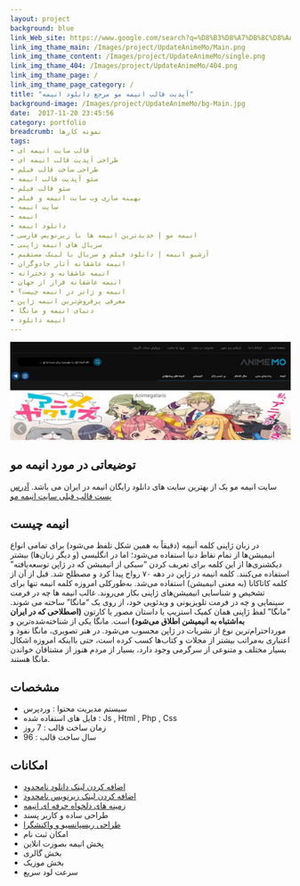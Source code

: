 ```yaml
---
layout: project
background: blue
link_Web_site: https://www.google.com/search?q=%D8%B3%D8%A7%DB%8C%D8%AA%20AnimeMo
link_img_thame_main: /Images/project/UpdateAnimeMo/Main.png
link_img_thame_content: /Images/project/UpdateAnimeMo/single.png
link_img_thame_404: /Images/project/UpdateAnimeMo/404.png
link_img_thame_page: /
link_img_thame_page_category: /
title: "آپدیت قالب انیمه مو مرجع دانلود انیمه"
background-image: /Images/project/UpdateAnimeMo/bg-Main.jpg
date:  2017-11-20 23:45:56
category: portfolio
breadcrumb: نمونه کارها
tags:
- قالب سایت انیمه ای
- طراحی آپدیت قالب انیمه ای
- طراحی ساخت قالب فیلم
- سئو آپدیت قالب انیمه
- سئو قالب فیلم
- بهینه سازی وب سایت انیمه و فیلم
- سایت انیمه
- انیمه
- دانلود انیمه
- انیمه مو | جدیدترین انیمه ها با زیرنویس فارسی
- سریال های انیمه ژاپنی
- آرشیو انیمه | دانلود فیلم و سریال با لینک مستقیم
- انیمه عاشقانه آثار جادوگران
- انیمه عاشقانه و دخترانه
- انیمه عاشقانه فرار از جهان
- انیمه و ژانر در انیمه چیست؟
- معرفی پرفروش‌ترین انیمه ژاپن
- دنیای انیمه و مانگا
- انیمه دانلود
---
```


![آپدیت قالب انیمه مو][1]

[1]: /Images/project/UpdateAnimeMo/HeaderMain.jpg "آپدیت قالب انیمه مو"


## توضیعاتی در مورد انیمه مو 
سایت انیمه مو یک از بهترین سایت های دانلود رایگان انیمه در ایران می باشد.
[آدرس پست قالب قبلی سایت انیمه مو](/portfolio/AnimeMo-Anime-Template-Download-Anime "آدرس پست قالب قبلی سایت انیمه مو")


## انیمه چیست 
در زبان ژاپنی کلمه اَنیمِه (دقیقاً به همین شکل تلفظ می‌شود) برای تمامی انواع انیمیشن‌ها از تمام نقاط دنیا استفاده می‌شود؛ اما در انگلیسی (و دیگر زبان‌ها) بیشتر دیکشنری‌ها از این کلمه برای تعریف کردن “سبکی از انیمیشن که در ژاپن توسعه‌یافته” استفاده می‌کنند. کلمه انیمه در ژاپن در دهه ۷۰ رواج پیدا کرد و مصطلح شد. قبل از آن از کلمه کاتاکانا (به معنی انیمیشن) استفاده می‌شد. به‌طورکلی امروزه کلمه انیمه تنها برای تشخیص و شناسایی انیمیشن‌های ژاپنی بکار می‌روند. غالب انیمه ها چه در فرمت سینمایی و چه در فرمت تلویزیونی و ویدئویی خود، از روی یک “مانگا” ساخته می شوند. “مانگا” لفظ ژاپنی همان کمیک استریپ یا داستان مصور یا کارتون 
<b>
(اصطلاحی که در ایران به‌اشتباه به انیمیشن اطلاق می‌شود) 
</b>
است. مانگا یکی از شناخته‌شده‌ترین و مورداحترام‌ترین نوع از نشریات در ژاپن محسوب می‌شود. در هنر تصویری، مانگا نفوذ و اعتباری به‌مراتب بیشتر از مجلات و کتاب‌ها کسب کرده است، حتی بااینکه امروزه اشکال بسیار مختلف و متنوعی از سرگرمی وجود دارد، بسیار از مردم هنوز از مشتاقان خواندن مانگا هستند.

## مشخصات 
*   سیستم مدیریت محتوا : وردپرس
*   فایل های استفاده شده : Js , Html , Php , Css
*   زمان ساخت قالب : 7 روز
*   سال ساخت قالب : 96

## امکانات 
*   [اضافه کردن لینک دانلود نامحدود](/blog/Advanced-Custom-Fields "اضافه کردن لینک دانلود نامحدود")
*   [اضافه کردن لینک زیرنویس نامحدود](/blog/Advanced-Custom-Fields "اضافه کردن لینک زیرنویس نامحدود")
*   [زمینه های دلخواه حرفه ای انیمه](/blog/Advanced-Custom-Fields "زمینه های دلخواه حرفه ای انیمه")
*   طراحی ساده و کاربر پسند
*   [طراحی ریسپانسیو و واکنشگرا](/blog/Responsive-Web-Design "طراحی ریسپانسیو و واکنشگرا")
*   امکان ثبت نام
*   پخش انیمه بصورت انلاین
*   بخش گالری
*   بخش موزیک
*   سرعت لود سریع





